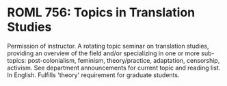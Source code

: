 # ROML 756: Topics in Translation Studies

Permission of instructor. A rotating topic seminar on translation studies, providing an overview of the field and/or specializing in one or more sub-topics: post-colonialism, feminism, theory/practice, adaptation, censorship, activism. See department announcements for current topic and reading list. In English. Fulfills 'theory' requirement for graduate students.